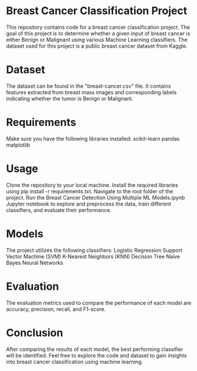 # Breast Cancer Classification Project
This repository contains code for a breast cancer classification project. The goal of this project is to determine whether a given input of breast cancer is either Benign or Malignant using various Machine Learning classifiers. The dataset used for this project is a public breast cancer dataset from Kaggle.

# Dataset
The dataset can be found in the "breast-cancer.csv" file. It contains features extracted from breast mass images and corresponding labels indicating whether the tumor is Benign or Malignant.

# Requirements
Make sure you have the following libraries installed:
scikit-learn
pandas
matplotlib

# Usage
Clone the repository to your local machine.
Install the required libraries using pip install -r requirements.txt.
Navigate to the root folder of the project.
Run the Breast Cancer Detection Using Multiple ML Models.ipynb Jupyter notebook to explore and preprocess the data, train different classifiers, and evaluate their performance.

# Models
The project utilizes the following classifiers:
Logistic Regression
Support Vector Machine (SVM)
K-Nearest Neighbors (KNN)
Decision Tree
Naive Bayes
Neural Networks 

# Evaluation
The evaluation metrics used to compare the performance of each model are accuracy, precision, recall, and F1-score. 

# Conclusion
After comparing the results of each model, the best performing classifier will be identified. Feel free to explore the code and dataset to gain insights into breast cancer classification using machine learning.

